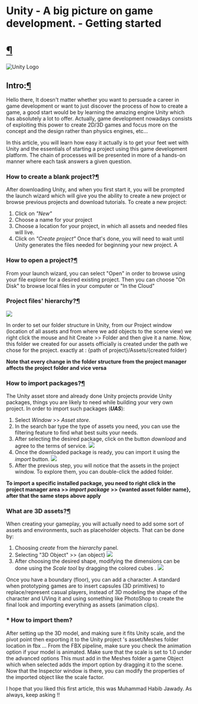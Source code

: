 # Unity - A big picture on game development. - Getting started

[¶](#Unity---A-big-picture-on-game-development.---Getting-started)
==================================================================================================================================

![Unity Logo](https://unity3d.com/profiles/unity3d/themes/unity/images/company/brand/logos/primary/unity-master-black.svg)

Intro:[¶](#Intro:)
------------------

Hello there, It doesn't matter whether you want to persuade a career in game development or want to just discover the process of how to create a game, a good start would be by learning the amazing engine Unity which has absolutely a lot to offer. Actually, game development nowadays consists of exploiting this power to create 2D/3D games and focus more on the concept and the design rather than physics engines, etc...

In this article, you will learn how easy it actually is to get your feet wet with Unity and the essentials of starting a project using this game development platform. The chain of processes will be presented in more of a hands-on manner where each task answers a given question.

### How to create a blank project?[¶](#How-to-create-a-blank-project?)

After downloading Unity, and when you first start it, you will be prompted the launch wizard which will give you the ability to create a new project or browse previous projects and download tutorials. To create a new project:

1.  Click on _"New"_
2.  Choose a name for your project
3.  Choose a location for your project, in which all assets and needed files will live.
4.  Click on _"Create project"_ Once that's done, you will need to wait until Unity generates the files needed for beginning your new project.
A
### How to open a project?[¶](#How-to-open-a-project?)

From your launch wizard, you can select "Open" in order to browse using your file explorer for a desired existing project. Then you can choose "On Disk" to browse local files in your computer or "In the Cloud"

### Project files' hierarchy?[¶](#Project-files'-hierarchy?)

![](https://unity3d.com/sites/default/files/styles/original/public/learn/VZfolderstructure0img1.png?itok=VfFkx2IQ)

In order to set our folder structure in Unity, from our Project window (location of all assets and from where we add objects to the scene view) we right click the mouse and hit Create >> Folder and then give it a name. Now, this folder we created for our assets officially is created under the path we chose for the project. exactly at : {path of project}/Assets/{created folder}

**Note that every change in the folder structure from the project manager affects the project folder and vice versa**

### How to import packages?[¶](#How-to-import-packages?)

The Unity asset store and already done Unity projects provide Unity packages, things you are likely to need while building your very own project. In order to import such packages (***UAS***):

1.  Select _Window_ >\> _Asset store_.
2.  In the search bar type the type of assets you need, you can use the filtering feature to find what best suits your needs.
3.  After selecting the desired package, click on the button _download_ and agree to the terms of service. ![](//i.imgur.com/SysTU6F.png)
4.  Once the downloaded package is ready, you can import it using the _import_ button. ![](//i.imgur.com/OwHisWr.png)
5.  After the previous step, you will notice that the assets in the project window. To explore them, you can double-click the added folder.

**To import a specific installed package, you need to right click in the project manager area >> _import package_ >\> {wanted asset folder name}, after that the same steps above apply**

### What are 3D assets?[¶](#What-are-3D-assets?)

When creating your gameplay, you will actually need to add some sort of assets and environments, such as placeholder objects. That can be done by:

1.  Choosing _create_ from the _hierarchy_ panel.
2.  Selecting "3D Object" >> {an object} ![](//i.imgur.com/7nEtCNA.png)
3.  After choosing the desired shape, modifying the dimensions can be done using the _Scale tool_ by dragging the colored cubes . ![](http://i.imgur.com/ANJf9WN.png)

Once you have a boundary (floor), you can add a character. A standard when prototyping games are to insert capsules (3D primitives) to replace/represent casual players, instead of 3D modeling the shape of the character and UVing it and using something like PhotoShop to create the final look and importing everything as assets (animation clips).


### * How to import them?

After setting up the 3D model, and making sure it fits Unity scale, and the pivot point then exporting it to the Unity project 's asset/Meshes folder location in fbx ... From the FBX pipeline, make sure you check the animation option if your model is animated. Make sure that the scale is set to 1.0 under the advanced options This must add in the Meshes folder a game Object which when selected adds the import option by dragging it to the scene. Now that the Inspector window is there, you can modify the properties of the imported object like the scale factor.


I hope that you liked this first article, this was Muhammad Habib Jawady. As always, keep asking !!

